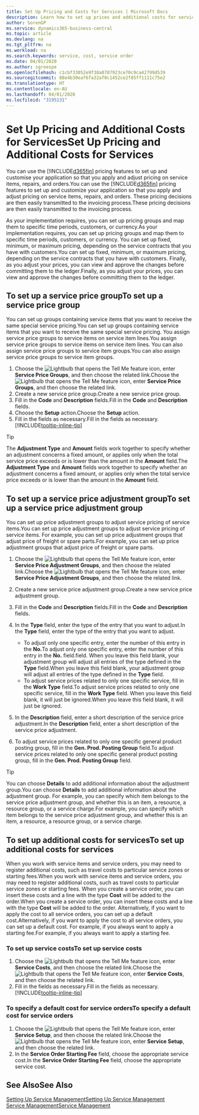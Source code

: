 ```yaml
---
title: Set Up Pricing and Costs for Services | Microsoft Docs
description: Learn how to set up prices and additional costs for services.
author: SorenGP
ms.service: dynamics365-business-central
ms.topic: article
ms.devlang: na
ms.tgt_pltfrm: na
ms.workload: na
ms.search.keywords: service, cost, service order
ms.date: 04/01/2020
ms.author: sgroespe
ms.openlocfilehash: c1cbf33052e9f38a0787923ce70c9ca42799d539
ms.sourcegitcommit: 88e4b30eaf6fa32af0c1452ce2f85ff1111c75e2
ms.translationtype: HT
ms.contentlocale: en-AU
ms.lasthandoff: 04/01/2020
ms.locfileid: "3195131"
---
```

# <a name="set-up-pricing-and-additional-costs-for-services"></a><span data-ttu-id="38e51-103">Set Up Pricing and Additional Costs for Services</span><span class="sxs-lookup"><span data-stu-id="38e51-103">Set Up Pricing and Additional Costs for Services</span></span>
<span data-ttu-id="38e51-104">You can use the [!INCLUDE[d365fin](includes/d365fin_md.md)] pricing features to set up and customise your application so that you apply and adjust pricing on service items, repairs, and orders.</span><span class="sxs-lookup"><span data-stu-id="38e51-104">You can use the [!INCLUDE[d365fin](includes/d365fin_md.md)] pricing features to set up and customize your application so that you apply and adjust pricing on service items, repairs, and orders.</span></span> <span data-ttu-id="38e51-105">These pricing decisions are then easily transmitted to the invoicing process.</span><span class="sxs-lookup"><span data-stu-id="38e51-105">These pricing decisions are then easily transmitted to the invoicing process.</span></span>  
  
<span data-ttu-id="38e51-106">As your implementation requires, you can set up pricing groups and map them to specific time periods, customers, or currency.</span><span class="sxs-lookup"><span data-stu-id="38e51-106">As your implementation requires, you can set up pricing groups and map them to specific time periods, customers, or currency.</span></span> <span data-ttu-id="38e51-107">You can set up fixed, minimum, or maximum pricing, depending on the service contracts that you have with customers.</span><span class="sxs-lookup"><span data-stu-id="38e51-107">You can set up fixed, minimum, or maximum pricing, depending on the service contracts that you have with customers.</span></span> <span data-ttu-id="38e51-108">Finally, as you adjust your prices, you can view and approve the changes before committing them to the ledger.</span><span class="sxs-lookup"><span data-stu-id="38e51-108">Finally, as you adjust your prices, you can view and approve the changes before committing them to the ledger.</span></span>  

## <a name="to-set-up-a-service-price-group"></a><span data-ttu-id="38e51-109">To set up a service price group</span><span class="sxs-lookup"><span data-stu-id="38e51-109">To set up a service price group</span></span>
<span data-ttu-id="38e51-110">You can set up groups containing service items that you want to receive the same special service pricing.</span><span class="sxs-lookup"><span data-stu-id="38e51-110">You can set up groups containing service items that you want to receive the same special service pricing.</span></span> <span data-ttu-id="38e51-111">You assign service price groups to service items on service item lines.</span><span class="sxs-lookup"><span data-stu-id="38e51-111">You assign service price groups to service items on service item lines.</span></span> <span data-ttu-id="38e51-112">You can also assign service price groups to service item groups.</span><span class="sxs-lookup"><span data-stu-id="38e51-112">You can also assign service price groups to service item groups.</span></span>  

1. <span data-ttu-id="38e51-113">Choose the ![Lightbulb that opens the Tell Me feature](media/ui-search/search_small.png "Tell me what you want to do") icon, enter **Service Price Groups**, and then choose the related link.</span><span class="sxs-lookup"><span data-stu-id="38e51-113">Choose the ![Lightbulb that opens the Tell Me feature](media/ui-search/search_small.png "Tell me what you want to do") icon, enter **Service Price Groups**, and then choose the related link.</span></span>  
2. <span data-ttu-id="38e51-114">Create a new service price group.</span><span class="sxs-lookup"><span data-stu-id="38e51-114">Create a new service price group.</span></span>  
3. <span data-ttu-id="38e51-115">Fill in the **Code** and **Description** fields.</span><span class="sxs-lookup"><span data-stu-id="38e51-115">Fill in the **Code** and **Description** fields.</span></span>  
4. <span data-ttu-id="38e51-116">Choose the **Setup** action.</span><span class="sxs-lookup"><span data-stu-id="38e51-116">Choose the **Setup** action.</span></span>  
2. <span data-ttu-id="38e51-117">Fill in the fields as necessary.</span><span class="sxs-lookup"><span data-stu-id="38e51-117">Fill in the fields as necessary.</span></span> [!INCLUDE[tooltip-inline-tip](includes/tooltip-inline-tip_md.md)]  

 > [!Tip]
 > <span data-ttu-id="38e51-118">The **Adjustment Type** and **Amount** fields work together to specify whether an adjustment concerns a fixed amount, or applies only when the total service price exceeds or is lower than the amount in the **Amount** field.</span><span class="sxs-lookup"><span data-stu-id="38e51-118">The **Adjustment Type** and **Amount** fields work together to specify whether an adjustment concerns a fixed amount, or applies only when the total service price exceeds or is lower than the amount in the **Amount** field.</span></span>  

## <a name="to-set-up-a-service-price-adjustment-group"></a><span data-ttu-id="38e51-119">To set up a service price adjustment group</span><span class="sxs-lookup"><span data-stu-id="38e51-119">To set up a service price adjustment group</span></span>  
<span data-ttu-id="38e51-120">You can set up price adjustment groups to adjust service pricing of service items.</span><span class="sxs-lookup"><span data-stu-id="38e51-120">You can set up price adjustment groups to adjust service pricing of service items.</span></span> <span data-ttu-id="38e51-121">For example, you can set up price adjustment groups that adjust price of freight or spare parts.</span><span class="sxs-lookup"><span data-stu-id="38e51-121">For example, you can set up price adjustment groups that adjust price of freight or spare parts.</span></span>  
  
1. <span data-ttu-id="38e51-122">Choose the ![Lightbulb that opens the Tell Me feature](media/ui-search/search_small.png "Tell me what you want to do") icon, enter **Service Price Adjustment Groups**, and then choose the related link.</span><span class="sxs-lookup"><span data-stu-id="38e51-122">Choose the ![Lightbulb that opens the Tell Me feature](media/ui-search/search_small.png "Tell me what you want to do") icon, enter **Service Price Adjustment Groups**, and then choose the related link.</span></span>  
2. <span data-ttu-id="38e51-123">Create a new service price adjustment group.</span><span class="sxs-lookup"><span data-stu-id="38e51-123">Create a new service price adjustment group.</span></span>  
3. <span data-ttu-id="38e51-124">Fill in the **Code** and **Description** fields.</span><span class="sxs-lookup"><span data-stu-id="38e51-124">Fill in the **Code** and **Description** fields.</span></span>  
4. <span data-ttu-id="38e51-125">In the **Type** field, enter the type of the entry that you want to adjust.</span><span class="sxs-lookup"><span data-stu-id="38e51-125">In the **Type** field, enter the type of the entry that you want to adjust.</span></span>  
  
    * <span data-ttu-id="38e51-126">To adjust only one specific entry, enter the number of this entry in the **No.**</span><span class="sxs-lookup"><span data-stu-id="38e51-126">To adjust only one specific entry, enter the number of this entry in the **No.**</span></span> <span data-ttu-id="38e51-127">field.</span><span class="sxs-lookup"><span data-stu-id="38e51-127">field.</span></span> <span data-ttu-id="38e51-128">When you leave this field blank, your adjustment group will adjust all entries of the type defined in the **Type** field.</span><span class="sxs-lookup"><span data-stu-id="38e51-128">When you leave this field blank, your adjustment group will adjust all entries of the type defined in the **Type** field.</span></span>  
    * <span data-ttu-id="38e51-129">To adjust service prices related to only one specific service, fill in the **Work Type** field.</span><span class="sxs-lookup"><span data-stu-id="38e51-129">To adjust service prices related to only one specific service, fill in the **Work Type** field.</span></span> <span data-ttu-id="38e51-130">When you leave this field blank, it will just be ignored.</span><span class="sxs-lookup"><span data-stu-id="38e51-130">When you leave this field blank, it will just be ignored.</span></span>  
  
5. <span data-ttu-id="38e51-131">In the **Description** field, enter a short description of the service price adjustment.</span><span class="sxs-lookup"><span data-stu-id="38e51-131">In the **Description** field, enter a short description of the service price adjustment.</span></span>  
6. <span data-ttu-id="38e51-132">To adjust service prices related to only one specific general product posting group, fill in the **Gen. Prod. Posting Group** field.</span><span class="sxs-lookup"><span data-stu-id="38e51-132">To adjust service prices related to only one specific general product posting group, fill in the **Gen. Prod. Posting Group** field.</span></span>

> [!Tip]
> <span data-ttu-id="38e51-133">You can choose **Details** to add additional information about the adjustment group.</span><span class="sxs-lookup"><span data-stu-id="38e51-133">You can choose **Details** to add additional information about the adjustment group.</span></span> <span data-ttu-id="38e51-134">For example, you can specify which item belongs to the service price adjustment group, and whether this is an item, a resource, a resource group, or a service charge.</span><span class="sxs-lookup"><span data-stu-id="38e51-134">For example, you can specify which item belongs to the service price adjustment group, and whether this is an item, a resource, a resource group, or a service charge.</span></span>  

## <a name="to-set-up-additional-costs-for-services"></a><span data-ttu-id="38e51-135">To set up additional costs for services</span><span class="sxs-lookup"><span data-stu-id="38e51-135">To set up additional costs for services</span></span>
<span data-ttu-id="38e51-136">When you work with service items and service orders, you may need to register additional costs, such as travel costs to particular service zones or starting fees.</span><span class="sxs-lookup"><span data-stu-id="38e51-136">When you work with service items and service orders, you may need to register additional costs, such as travel costs to particular service zones or starting fees.</span></span> <span data-ttu-id="38e51-137">When you create a service order, you can insert these costs and a line with the type **Cost** will be added to the order.</span><span class="sxs-lookup"><span data-stu-id="38e51-137">When you create a service order, you can insert these costs and a line with the type **Cost** will be added to the order.</span></span> <span data-ttu-id="38e51-138">Alternatively, if you want to apply the cost to all service orders, you can set up a default cost.</span><span class="sxs-lookup"><span data-stu-id="38e51-138">Alternatively, if you want to apply the cost to all service orders, you can set up a default cost.</span></span> <span data-ttu-id="38e51-139">For example, if you always want to apply a starting fee.</span><span class="sxs-lookup"><span data-stu-id="38e51-139">For example, if you always want to apply a starting fee.</span></span>
  
### <a name="to-set-up-service-costs"></a><span data-ttu-id="38e51-140">To set up service costs</span><span class="sxs-lookup"><span data-stu-id="38e51-140">To set up service costs</span></span>
1. <span data-ttu-id="38e51-141">Choose the ![Lightbulb that opens the Tell Me feature](media/ui-search/search_small.png "Tell me what you want to do") icon, enter **Service Costs**, and then choose the related link.</span><span class="sxs-lookup"><span data-stu-id="38e51-141">Choose the ![Lightbulb that opens the Tell Me feature](media/ui-search/search_small.png "Tell me what you want to do") icon, enter **Service Costs**, and then choose the related link.</span></span> 
2. <span data-ttu-id="38e51-142">Fill in the fields as necessary.</span><span class="sxs-lookup"><span data-stu-id="38e51-142">Fill in the fields as necessary.</span></span> [!INCLUDE[tooltip-inline-tip](includes/tooltip-inline-tip_md.md)]  

### <a name="to-specify-a-default-cost-for-service-orders"></a><span data-ttu-id="38e51-143">To specify a default cost for service orders</span><span class="sxs-lookup"><span data-stu-id="38e51-143">To specify a default cost for service orders</span></span>
1. <span data-ttu-id="38e51-144">Choose the ![Lightbulb that opens the Tell Me feature](media/ui-search/search_small.png "Tell me what you want to do") icon, enter **Service Setup**, and then choose the related link.</span><span class="sxs-lookup"><span data-stu-id="38e51-144">Choose the ![Lightbulb that opens the Tell Me feature](media/ui-search/search_small.png "Tell me what you want to do") icon, enter **Service Setup**, and then choose the related link.</span></span> 
2. <span data-ttu-id="38e51-145">In the **Service Order Starting Fee** field, choose the appropriate service cost.</span><span class="sxs-lookup"><span data-stu-id="38e51-145">In the **Service Order Starting Fee** field, choose the appropriate service cost.</span></span>

## <a name="see-also"></a><span data-ttu-id="38e51-146">See Also</span><span class="sxs-lookup"><span data-stu-id="38e51-146">See Also</span></span>
[<span data-ttu-id="38e51-147">Setting Up Service Management</span><span class="sxs-lookup"><span data-stu-id="38e51-147">Setting Up Service Management</span></span>](service-setup-service.md)  
[<span data-ttu-id="38e51-148">Service Management</span><span class="sxs-lookup"><span data-stu-id="38e51-148">Service Management</span></span>](service-service.md)  
